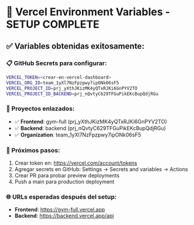 # 🔑 Vercel Environment Variables - SETUP COMPLETE

## ✅ Variables obtenidas exitosamente:

### 📋 GitHub Secrets para configurar:
```bash
VERCEL_TOKEN=<crear-en-vercel-dashboard>
VERCEL_ORG_ID=team_1yXl7NzFpzpwy7ipONk06sF5
VERCEL_PROJECT_ID=prj_yXthJKizMK4yQTxRJKi6GnPYV2TO
VERCEL_PROJECT_ID_BACKEND=prj_nQvtyC629TFGuPikEKcBupQdjRGu
```

### 🔗 Proyectos enlazados:
- ✅ **Frontend**: gym-full (prj_yXthJKizMK4yQTxRJKi6GnPYV2TO)
- ✅ **Backend**: backend (prj_nQvtyC629TFGuPikEKcBupQdjRGu)
- ✅ **Organization**: team_1yXl7NzFpzpwy7ipONk06sF5

### 🎯 Próximos pasos:
1. Crear token en: https://vercel.com/account/tokens
2. Agregar secrets en GitHub: Settings → Secrets and variables → Actions
3. Crear PR para probar preview deployments
4. Push a main para production deployment

### 🌐 URLs esperadas después del setup:
- **Frontend**: https://gym-full.vercel.app
- **Backend**: https://backend.vercel.app/api

